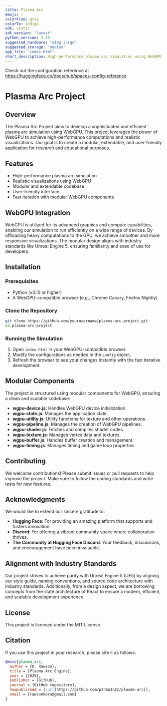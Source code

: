 ```yaml
---
title: Plasma Arc
emoji: ⚡
colorFrom: gray
colorTo: indigo
sdk: static
sdk_version: "latest"
python_version: 3.10
suggested_hardware: "a10g-large"
suggested_storage: "medium"
app_file: "index.html"
short_description: High-performance plasma arc simulation using WebGPU.
---
```


Check out the configuration reference at https://huggingface.co/docs/hub/spaces-config-reference

# Plasma Arc Project

## Overview
The Plasma Arc Project aims to develop a sophisticated and efficient plasma arc simulation using WebGPU. This project leverages the power of WebGPU to achieve high-performance computations and realistic visualizations. Our goal is to create a modular, extendable, and user-friendly application for research and educational purposes.

## Features
- High-performance plasma arc simulation
- Realistic visualizations using WebGPU
- Modular and extendable codebase
- User-friendly interface
- Fast iteration with modular WebGPU components

## WebGPU Integration
WebGPU is utilized for its advanced graphics and compute capabilities, enabling our simulation to run efficiently on a wide range of devices. By offloading heavy computations to the GPU, we achieve smoother and more responsive visualizations. The modular design aligns with industry standards like Unreal Engine 5, ensuring familiarity and ease of use for developers.

## Installation

### Prerequisites
- Python (v3.10 or higher)
- A WebGPU-compatible browser (e.g., Chrome Canary, Firefox Nightly)

### Clone the Repository
```bash
git clone https://github.com/yourusername/plasma-arc-project.git
cd plasma-arc-project
```

### Running the Simulation
1. Open `index.html` in your WebGPU-compatible browser.
2. Modify the configurations as needed in the `config` object.
3. Refresh the browser to see your changes instantly with the fast iterative development.

## Modular Components
The project is structured using modular components for WebGPU, ensuring a clean and scalable codebase:
- **wgpu-device.js**: Handles WebGPU device initialization.
- **wgpu-state.js**: Manages the application state.
- **wgpu-utility.js**: Utility functions for texture and other operations.
- **wgpu-pipeline.js**: Manages the creation of WebGPU pipelines.
- **wgpu-shader.js**: Fetches and compiles shader codes.
- **wgpu-texture.js**: Manages vertex data and textures.
- **wgpu-buffer.js**: Handles buffer creation and management.
- **wgpu-timing.js**: Manages timing and game loop properties.

## Contributing
We welcome contributions! Please submit issues or pull requests to help improve the project. Make sure to follow the coding standards and write tests for new features.

## Acknowledgments
We would like to extend our sincere gratitude to:
- **Hugging Face**: For providing an amazing platform that supports and fosters innovation.
- **Discord**: For offering a vibrant community space where collaboration thrives.
- **The Community at Hugging Face Discord**: Your feedback, discussions, and encouragement have been invaluable.

## Alignment with Industry Standards
Our project strives to achieve parity with Unreal Engine 5 (UE5) by aligning our style guide, naming conventions, and source code architecture with industry standards. Additionally, from a design aspect, we are borrowing concepts from the state architecture of React to ensure a modern, efficient, and scalable development experience.

## License
This project is licensed under the MIT License.

## Citation
If you use this project in your research, please cite it as follows:

```bibtex
@misc{plasma_arc,
  author = {K. Rawson},
  title = {Plasma Arc Engine},
  year = {2025},
  publisher = {GitHub},
  journal = {GitHub repository},
  howpublished = {\url{https://github.com/p3nGu1nZz/plasma-arc}},
  email = {rawsonkara@gmail.com}
}
```
